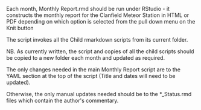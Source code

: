  Each month, Monthly Report.rmd should be run under RStudio - it constructs the monthly report for the Clanfield Meteor Station 
in HTML or PDF depending on which option is selected from the pull down menu on the Knit button

The script invokes all the Child rmarkdown scripts from its current folder.

NB. As currently written, the script and copies of all the child scripts should be copied to a new folder each month and updated as required.

The only changes needed in the main Monthly Report script are to the YAML section at the top of the script (Title and dates will need to be updated).

Otherwise, the only manual updates needed should be to the *_Status.rmd files which contain the author's commentary.
